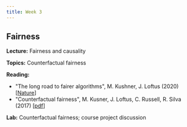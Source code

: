 ```yaml
---
title: Week 3
---
```


## Fairness

**Lecture:** Fairness and causality

**Topics:** Counterfactual fairness

**Reading:**

*   "The long road to fairer algorithms", M. Kushner, J. Loftus (2020) [[Nature](https://www.nature.com/articles/d41586-020-00274-3)]  
*   "Counterfactual fairness", M. Kusner, J. Loftus, C. Russell, R. Silva (2017) [[pdf](https://papers.nips.cc/paper/6995-counterfactual-fairness.pdf)]

**Lab:** Counterfactual fairness; course project discussion
